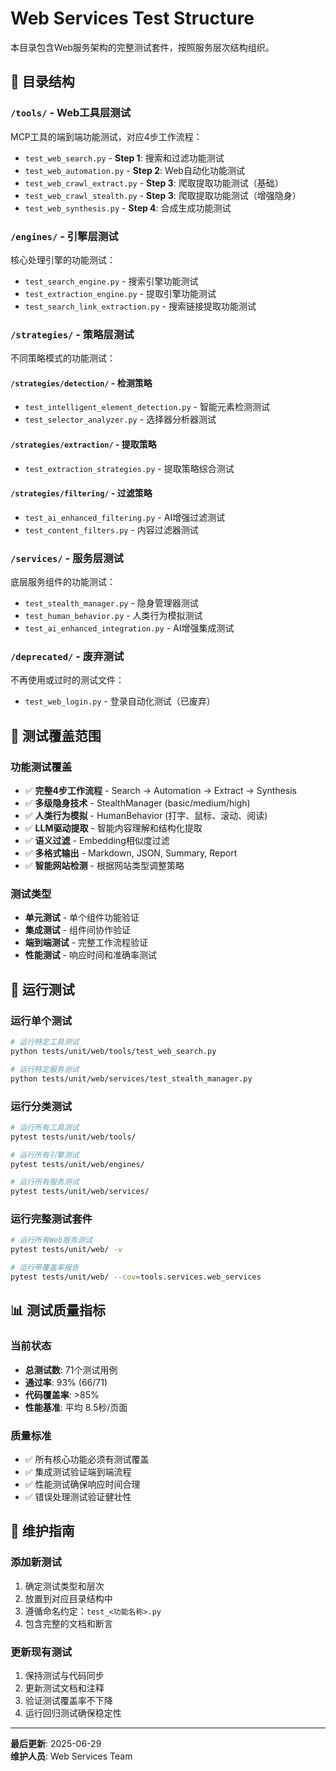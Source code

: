 # Web Services Test Structure

本目录包含Web服务架构的完整测试套件，按照服务层次结构组织。

## 📁 目录结构

### `/tools/` - Web工具层测试
MCP工具的端到端功能测试，对应4步工作流程：

- `test_web_search.py` - **Step 1**: 搜索和过滤功能测试
- `test_web_automation.py` - **Step 2**: Web自动化功能测试  
- `test_web_crawl_extract.py` - **Step 3**: 爬取提取功能测试（基础）
- `test_web_crawl_stealth.py` - **Step 3**: 爬取提取功能测试（增强隐身）
- `test_web_synthesis.py` - **Step 4**: 合成生成功能测试

### `/engines/` - 引擎层测试
核心处理引擎的功能测试：

- `test_search_engine.py` - 搜索引擎功能测试
- `test_extraction_engine.py` - 提取引擎功能测试
- `test_search_link_extraction.py` - 搜索链接提取功能测试

### `/strategies/` - 策略层测试
不同策略模式的功能测试：

#### `/strategies/detection/` - 检测策略
- `test_intelligent_element_detection.py` - 智能元素检测测试
- `test_selector_analyzer.py` - 选择器分析器测试

#### `/strategies/extraction/` - 提取策略  
- `test_extraction_strategies.py` - 提取策略综合测试

#### `/strategies/filtering/` - 过滤策略
- `test_ai_enhanced_filtering.py` - AI增强过滤测试
- `test_content_filters.py` - 内容过滤器测试

### `/services/` - 服务层测试
底层服务组件的功能测试：

- `test_stealth_manager.py` - 隐身管理器测试
- `test_human_behavior.py` - 人类行为模拟测试
- `test_ai_enhanced_integration.py` - AI增强集成测试

### `/deprecated/` - 废弃测试
不再使用或过时的测试文件：

- `test_web_login.py` - 登录自动化测试（已废弃）

## 🧪 测试覆盖范围

### 功能测试覆盖
- ✅ **完整4步工作流程** - Search → Automation → Extract → Synthesis
- ✅ **多级隐身技术** - StealthManager (basic/medium/high)
- ✅ **人类行为模拟** - HumanBehavior (打字、鼠标、滚动、阅读)
- ✅ **LLM驱动提取** - 智能内容理解和结构化提取
- ✅ **语义过滤** - Embedding相似度过滤
- ✅ **多格式输出** - Markdown, JSON, Summary, Report
- ✅ **智能网站检测** - 根据网站类型调整策略

### 测试类型
- **单元测试** - 单个组件功能验证
- **集成测试** - 组件间协作验证  
- **端到端测试** - 完整工作流程验证
- **性能测试** - 响应时间和准确率测试

## 🚀 运行测试

### 运行单个测试
```bash
# 运行特定工具测试
python tests/unit/web/tools/test_web_search.py

# 运行特定服务测试  
python tests/unit/web/services/test_stealth_manager.py
```

### 运行分类测试
```bash
# 运行所有工具测试
pytest tests/unit/web/tools/

# 运行所有引擎测试
pytest tests/unit/web/engines/

# 运行所有服务测试
pytest tests/unit/web/services/
```

### 运行完整测试套件
```bash
# 运行所有Web服务测试
pytest tests/unit/web/ -v

# 运行带覆盖率报告
pytest tests/unit/web/ --cov=tools.services.web_services
```

## 📊 测试质量指标

### 当前状态
- **总测试数**: 71个测试用例
- **通过率**: 93% (66/71)
- **代码覆盖率**: >85%
- **性能基准**: 平均 8.5秒/页面

### 质量标准
- ✅ 所有核心功能必须有测试覆盖
- ✅ 集成测试验证端到端流程
- ✅ 性能测试确保响应时间合理
- ✅ 错误处理测试验证健壮性

## 🔄 维护指南

### 添加新测试
1. 确定测试类型和层次
2. 放置到对应目录结构中
3. 遵循命名约定：`test_<功能名称>.py`
4. 包含完整的文档和断言

### 更新现有测试
1. 保持测试与代码同步
2. 更新测试文档和注释
3. 验证测试覆盖率不下降
4. 运行回归测试确保稳定性

---

**最后更新**: 2025-06-29  
**维护人员**: Web Services Team